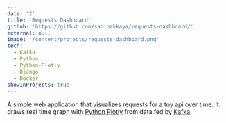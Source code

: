 ```yaml
---
date: '2'
title: 'Requests Dashboard'
github: 'https://github.com/sahinakkaya/requests-dashboard/'
external: null
image: '/content/projects/requests-dashboard.png'
tech:
  - Kafka
  - Python
  - Python-Plotly
  - Django
  - Docker
showInProjects: true
---
```


A simple web application that visualizes requests for a toy api over time. It draws real time graph with [Python Plotly](https://plotly.com/python/) from data fed by [Kafka](https://kafka.apache.org/).
